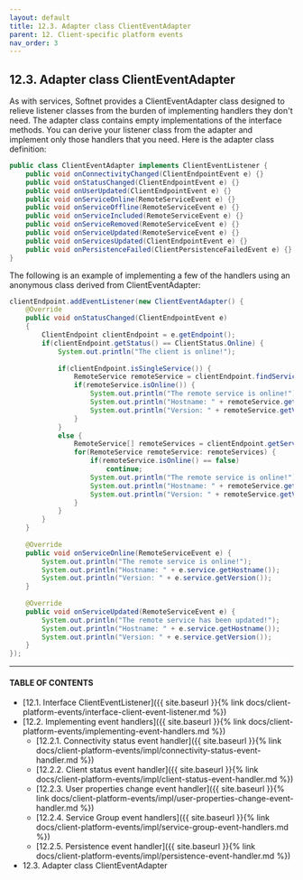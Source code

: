 ```yaml
---
layout: default
title: 12.3. Adapter class ClientEventAdapter
parent: 12. Client-specific platform events
nav_order: 3
---
```


## 12.3. Adapter class ClientEventAdapter

As with services, Softnet provides a <span class="datatype">ClientEventAdapter</span> class designed to relieve listener classes from the burden of implementing handlers they don't need. The adapter class contains empty implementations of the interface methods. You can derive your listener class from the adapter and implement only those handlers that you need. Here is the adapter class definition:
```java
public class ClientEventAdapter implements ClientEventListener {
	public void onConnectivityChanged(ClientEndpointEvent e) {}
	public void onStatusChanged(ClientEndpointEvent e) {}
	public void onUserUpdated(ClientEndpointEvent e) {}
	public void onServiceOnline(RemoteServiceEvent e) {}
	public void onServiceOffline(RemoteServiceEvent e) {}
	public void onServiceIncluded(RemoteServiceEvent e) {}
	public void onServiceRemoved(RemoteServiceEvent e) {}
	public void onServiceUpdated(RemoteServiceEvent e) {}	
	public void onServicesUpdated(ClientEndpointEvent e) {}
	public void onPersistenceFailed(ClientPersistenceFailedEvent e) {}
}
```

The following is an example of implementing a few of the handlers using an anonymous class derived from <span class="datatype">ClientEventAdapter</span>:
```java
clientEndpoint.addEventListener(new ClientEventAdapter() {
    @Override
    public void onStatusChanged(ClientEndpointEvent e)
    {
        ClientEndpoint clientEndpoint = e.getEndpoint();
        if(clientEndpoint.getStatus() == ClientStatus.Online) {
            System.out.println("The client is online!");
					
            if(clientEndpoint.isSingleService()) {						
                RemoteService remoteService = clientEndpoint.findService(0);
                if(remoteService.isOnline()) {
                    System.out.println("The remote service is online!");
                    System.out.println("Hostname: " + remoteService.getHostname());
                    System.out.println("Version: " + remoteService.getVersion());
                }
            }
            else {
                RemoteService[] remoteServices = clientEndpoint.getServices();
                for(RemoteService remoteService: remoteServices) {
                    if(remoteService.isOnline() == false)
                        continue;
                    System.out.println("The remote service is online!");
                    System.out.println("Hostname: " + remoteService.getHostname());
                    System.out.println("Version: " + remoteService.getVersion());
                }
            }
        }
    }
				
    @Override
    public void onServiceOnline(RemoteServiceEvent e) {
        System.out.println("The remote service is online!");			
        System.out.println("Hostname: " + e.service.getHostname());
        System.out.println("Version: " + e.service.getVersion());
    }
				
    @Override
    public void onServiceUpdated(RemoteServiceEvent e) {
        System.out.println("The remote service has been updated!");	
        System.out.println("Hostname: " + e.service.getHostname());
        System.out.println("Version: " + e.service.getVersion());
    }
});
```

---
#### TABLE OF CONTENTS
* [12.1. Interface ClientEventListener]({{ site.baseurl }}{% link docs/client-platform-events/interface-client-event-listener.md %})
* [12.2. Implementing event handlers]({{ site.baseurl }}{% link docs/client-platform-events/implementing-event-handlers.md %})
    * [12.2.1. Connectivity status event handler]({{ site.baseurl }}{% link docs/client-platform-events/impl/connectivity-status-event-handler.md %})
    * [12.2.2. Client status event handler]({{ site.baseurl }}{% link docs/client-platform-events/impl/client-status-event-handler.md %})
    * [12.2.3. User properties change event handler]({{ site.baseurl }}{% link docs/client-platform-events/impl/user-properties-change-event-handler.md %})
    * [12.2.4. Service Group event handlers]({{ site.baseurl }}{% link docs/client-platform-events/impl/service-group-event-handlers.md %})
    * [12.2.5. Persistence event handler]({{ site.baseurl }}{% link docs/client-platform-events/impl/persistence-event-handler.md %})
* 12.3. Adapter class ClientEventAdapter